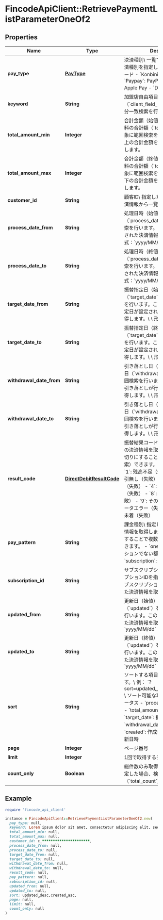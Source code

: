# FincodeApiClient::RetrievePaymentListParameterOneOf2

## Properties

| Name | Type | Description | Notes |
| ---- | ---- | ----------- | ----- |
| **pay_type** | [**PayType**](PayType.md) | 決済種別\\ 一覧で取得する対象の決済種別を指定します。  - &#x60;Card&#x60;: カード - &#x60;Konbini&#x60;: コンビニ決済 - &#x60;Paypay&#x60;: PayPay - &#x60;Applepay&#x60;: Apple Pay - &#x60;Directdebit&#x60;: 口座振替  |  |
| **keyword** | **String** | 加盟店自由項目1 ~ 3（&#x60;client_field_*&#x60;）を対象とした部分一致検索を行います。  | [optional] |
| **total_amount_min** | **Integer** | 合計金額（始値）\\ 利用金額と税送料の合計額（&#x60;total_amount&#x60;）を対象に範囲検索を行います。この値以上の合計金額を持つ決済情報を取得します。  | [optional] |
| **total_amount_max** | **Integer** | 合計金額（終値）\\ 利用金額と税送料の合計額（&#x60;total_amount&#x60;）を対象に範囲検索を行います。この値以下の合計金額を持つ決済情報を取得します。  | [optional] |
| **customer_id** | **String** | 顧客ID\\ 指定した顧客IDに紐づく決済情報から一覧で取得します。  | [optional] |
| **process_date_from** | **String** | 処理日時（始値）\\ 処理日時（&#x60;process_date&#x60;）を対象に範囲検索を行います。この日付以降に処理された決済情報を取得します。\\ \\ 形式：&#x60;yyyy/MM/dd&#x60;  | [optional] |
| **process_date_to** | **String** | 処理日時（終値）\\ 処理日時（&#x60;process_date&#x60;）を対象に範囲検索を行います。この日付以前に処理された決済情報を取得します。\\ \\ 形式：&#x60;yyyy/MM/dd&#x60;  | [optional] |
| **target_date_from** | **String** | 振替指定日（始値）\\ 振替指定日（&#x60;target_date&#x60;）を対象に範囲検索を行います。この日付以降に振替指定日が設定されている決済情報を取得します。\\ \\ 形式： &#x60;yyyy/MM/dd&#x60;  | [optional] |
| **target_date_to** | **String** | 振替指定日（終値）\\ 振替指定日（&#x60;target_date&#x60;）を対象に範囲検索を行います。この日付以前に振替指定日が設定されている決済情報を取得します。\\ \\ 形式： &#x60;yyyy/MM/dd&#x60;  | [optional] |
| **withdrawal_date_from** | **String** | 引き落とし日（始値）\\ 引き落とし日（&#x60;withdrawal_date&#x60;）を対象に範囲検索を行います。この日付以降に引き落としが行われた決済情報を取得します。\\ \\ 形式： &#x60;yyyy/MM/dd&#x60;  | [optional] |
| **withdrawal_date_to** | **String** | 引き落とし日（終値）\\ 引き落とし日（&#x60;withdrawal_date&#x60;）を対象に範囲検索を行います。この日付以前に引き落としが行われた決済情報を取得します。\\ \\ 形式： &#x60;yyyy/MM/dd&#x60;  | [optional] |
| **result_code** | [**DirectDebitResultCode**](DirectDebitResultCode.md) | 振替結果コード\\ 指定した振替結果の決済情報を取得します。カンマ区切りにすることで複数指定（OR検索）できます。  - &#x60;0&#x60;: 振替成功 - &#x60;1&#x60;: 残高不足（失敗） - &#x60;2&#x60;: 預金取引無し（失敗） - &#x60;3&#x60;: 購入者事由（失敗） - &#x60;4&#x60;: 依頼書未着・不備（失敗） - &#x60;8&#x60;: ショップ事由（失敗） - &#x60;9&#x60;: その他（失敗） - &#x60;E&#x60;: データエラー（失敗） - &#x60;N&#x60;: 振替結果未着（失敗）  | [optional] |
| **pay_pattern** | **String** | 課金種別\\ 指定した課金種別の決済情報を取得します。カンマ区切りにすることで複数指定（OR検索）できます。  - &#x60;onetime&#x60;: サブスクリプションでない都度払い - &#x60;subscription&#x60;: サブスクリプション  | [optional] |
| **subscription_id** | **String** | サブスクリプションID\\ サブスクリプションIDを指定して、指定したサブスクリプションによって作成された決済情報を取得します。  | [optional] |
| **updated_from** | **String** | 更新日（始値）\\ \\ 更新日時（&#x60;updated&#x60;）を対象に範囲検索を行います。この日付以降に更新された決済情報を取得します。\\ 形式：&#x60;yyyy/MM/dd&#x60;  | [optional] |
| **updated_to** | **String** | 更新日（終値）\\ \\ 更新日時（&#x60;updated&#x60;）を対象に範囲検索を行います。この日付以前に更新された決済情報を取得します。\\ 形式：&#x60;yyyy/MM/dd&#x60;  | [optional] |
| **sort** | **String** | ソートする項目と順序を指定します。\\ 例： &#x60;?sort&#x3D;updated␣desc,created␣asc&#x60;\\ \\ ソート可能な項目  - &#x60;status&#x60;: ステータス - &#x60;process_data&#x60;: 処理日時 - &#x60;total_amount&#x60;: 合計金額 - &#x60;target_date&#x60;: 振替指定日 - &#x60;withdrawal_date&#x60;: 引き落とし日 - &#x60;created&#x60;: 作成日時 - &#x60;updated&#x60;: 更新日時  | [optional] |
| **page** | **Integer** | ページ番号 | [optional] |
| **limit** | **Integer** | 1回で取得するデータの最大件数 | [optional] |
| **count_only** | **Boolean** | 総件数のみ取得するか。\\ &#x60;true&#x60;を指定した場合、検索結果の総件数（&#x60;total_count&#x60;）のみ取得します。  | [optional] |

## Example

```ruby
require 'fincode_api_client'

instance = FincodeApiClient::RetrievePaymentListParameterOneOf2.new(
  pay_type: null,
  keyword: Lorem ipsum dolor sit amet, consectetur adipiscing elit, sed do eiusmod tempor incididunt ut labore,
  total_amount_min: null,
  total_amount_max: null,
  customer_id: c_**********************,
  process_date_from: null,
  process_date_to: null,
  target_date_from: null,
  target_date_to: null,
  withdrawal_date_from: null,
  withdrawal_date_to: null,
  result_code: null,
  pay_pattern: null,
  subscription_id: null,
  updated_from: null,
  updated_to: null,
  sort: updated␣desc,created␣asc,
  page: null,
  limit: null,
  count_only: null
)
```

